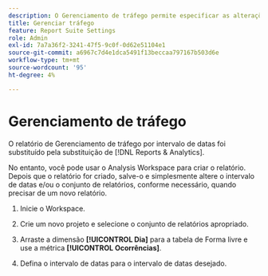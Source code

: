 ```yaml
---
description: O Gerenciamento de tráfego permite especificar as alterações esperadas no volume de tráfego.
title: Gerenciar tráfego
feature: Report Suite Settings
role: Admin
exl-id: 7a7a36f2-3241-47f5-9c0f-0d62e51104e1
source-git-commit: a6967c7d4e1dca5491f13beccaa797167b503d6e
workflow-type: tm+mt
source-wordcount: '95'
ht-degree: 4%

---
```


# Gerenciamento de tráfego

O relatório de Gerenciamento de tráfego por intervalo de datas foi substituído pela substituição de [!DNL Reports & Analytics].

No entanto, você pode usar o Analysis Workspace para criar o relatório. Depois que o relatório for criado, salve-o e simplesmente altere o intervalo de datas e/ou o conjunto de relatórios, conforme necessário, quando precisar de um novo relatório.

1. Inicie o Workspace.

1. Crie um novo projeto e selecione o conjunto de relatórios apropriado.

1. Arraste a dimensão **[!UICONTROL Dia]** para a tabela de Forma livre e use a métrica **[!UICONTROL Ocorrências]**.

1. Defina o intervalo de datas para o intervalo de datas desejado.

